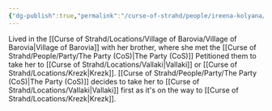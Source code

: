 ```yaml
---
{"dg-publish":true,"permalink":"/curse-of-strahd/people/ireena-kolyana/"}
---
```


Lived in the [[Curse of Strahd/Locations/Village of Barovia/Village of Barovia\|Village of Barovia]] with her brother, where she met the [[Curse of Strahd/People/Party/The Party (CoS)\|The Party (CoS)]]
Petitioned them to take her to [[Curse of Strahd/Locations/Vallaki\|Vallaki]] or [[Curse of Strahd/Locations/Krezk\|Krezk]].
[[Curse of Strahd/People/Party/The Party (CoS)\|The Party (CoS)]] decides to take her to [[Curse of Strahd/Locations/Vallaki\|Vallaki]] first as it's on the way to [[Curse of Strahd/Locations/Krezk\|Krezk]].